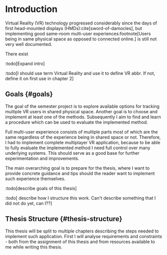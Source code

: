 # Introduction

Virtual Reality (VR) technology progressed considerably since the days of first head-mounted displays (HMDs):cite[sword-of-damocles], but implementing good same-room multi-user experiences:footnote[Users being in same physical space as opposed to connected online.] is still not very well documented.

There exist

:todo[Expand intro]

:todo[I should use term Virtual Reality and use it to define VR abbr. If not, define it on first use in chapter 2]

## Goals {#goals}

The goal of the semester project is to explore available options for tracking multiple VR users in shared physical space. Another goal is to choose and implement at least one of the methods. Subsequently I aim to find and learn a procedure which can be used to evaluate the implemented method.

Full multi-user experience consists of multiple parts most of which are the same regardless of the experience being in shared space or not. Therefore, I had to implement complete multiplayer VR application, because to be able to fully evaluate the implemented method I need full control over many underlying systems. This should serve as a good base for further experimentation and improvements.

The main overarching goal is to prepare for the thesis, where I want to provide concrete guidance and tips should the reader want to implement such experience themselves.

:todo[describe goals of this thesis]

:todo[
describe how I structure this work. Can't describe something that I did not do yet, can I??]

## Thesis Structure {#thesis-structure}

This thesis will be split to multiple chapters describing the steps needed to implement such application. First I will analyse requirements and constraints - both from the assignment of this thesis and from resources available to me while writing this thesis.
